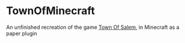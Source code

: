 # TownOfMinecraft

An unfinished recreation of the game [Town Of Salem](https://store.steampowered.com/app/334230/Town_of_Salem/), in Minecraft as a paper plugin
